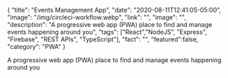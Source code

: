 {
"title": "Events Management App",
"date": "2020-08-11T12:41:05-05:00",
"image": "/img/circleci-workflow.webp",
"link": "",
"image": "",
"description": "A progressive web app (PWA) place to find and manage events happening around you",
"tags": ["React","NodeJS", "Express", "Firebase", "REST APIs", "TypeScript"],
"fact": "",
"featured":false,
"category": "PWA"
}

A progressive web app (PWA) place to find and manage events happening around you
